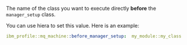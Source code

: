 The name of the class you want to execute directly **before** the `manager_setup` class.

You can use hiera to set this value. Here is an example:

```yaml
ibm_profile::mq_machine::before_manager_setup:  my_module::my_class
```

